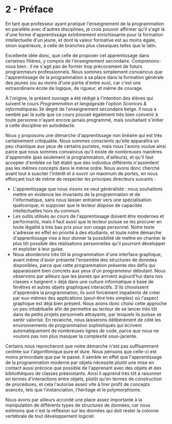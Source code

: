 # 2 - Préface

En tant que professeur ayant pratiqué l'enseignement de la programmation
en parallèle avec d'autres disciplines, je crois pouvoir affirmer qu'il
s'agit là d'une forme d'apprentissage extrêmement enrichissante pour la
formation intellectuelle d'un jeune, et dont la valeur formative est au
moins égale, sinon supérieure, à celle de branches plus classiques
telles que le latin.

Excellente idée donc, que celle de proposer cet apprentissage dans
certaines filières, y compris de l'enseignement secondaire.
Comprenons-nous bien : il ne s'agit pas de former trop précocement de
futurs programmeurs professionnels. Nous sommes simplement convaincus
que l'apprentissage de la programmation a sa place dans la formation générale des jeunes (ou au moins d'une
partie d'entre eux), car c'est une extraordinaire école de logique, de
rigueur, et même de courage.

À l'origine, le présent ouvrage a été
rédigé à l'intention des élèves qui suivent le cours *Programmation et langages*de l'option *Sciences & informatique*au 3e degré de l'enseignement secondaire belge.
Il nous a semblé par la suite que ce cours pouvait également très bien
convenir à toute personne n'ayant encore jamais programmé, mais
souhaitant s'initier à cette discipline en autodidacte. 

Nous y proposons une démarche
d'apprentissage non linéaire qui est très certainement critiquable. Nous
sommes conscients qu'elle apparaîtra un peu chaotique aux yeux de
certains puristes, mais nous l'avons voulue ainsi parce que nous sommes
convaincus qu'il existe de nombreuses manières d'apprendre (pas
seulement la programmation, d'ailleurs), et qu'il faut accepter d'emblée
ce fait établi que des individus différents n'assimilent pas les mêmes
concepts dans le même ordre. Nous avons donc cherché avant tout à
susciter l'intérêt et à ouvrir un maximum de portes, en nous efforçant
tout de même de respecter les principes directeurs suivants :

-   L'apprentissage que nous visons se veut généraliste : nous
    souhaitons mettre en évidence les invariants de la programmation et
    de l'informatique, sans nous laisser entraîner vers une
    spécialisation quelconque, ni supposer que le lecteur dispose de
    capacités intellectuelles hors du commun.
-   Les outils utilisés au cours de l'apprentissage doivent être
    modernes et performants, mais il faut aussi que le lecteur puisse se
    les procurer en toute légalité à très bas prix pour son usage
    personnel. Notre texte s'adresse en effet en priorité à des
    étudiants, et toute notre démarche d'apprentissage vise à leur
    donner la possibilité de mettre en chantier le plus tôt possible des
    réalisations personnelles qu'il pourront développer et exploiter à
    leur guise.
-   Nous aborderons très tôt la
    programmation d'une interface graphique, avant même d'avoir présenté
    l'ensemble des structures de données disponibles, parce que cette
    programmation présente des défis qui apparaissent bien concrets aux
    yeux d'un programmeur débutant. Nous observons par ailleurs que les
    jeunes qui arrivent aujourd'hui dans nos classes « baignent » déjà
    dans une culture informatique à base de fenêtres et autres objets
    graphiques interactifs. S'ils choisissent d'apprendre la
    programmation, ils sont forcément impatients de créer par eux-mêmes
    des applications (peut-être très simples) où l'aspect graphique est
    déjà bien présent. Nous avons donc choisi cette approche un peu
    inhabituelle afin de permettre au lecteur de se lancer très tôt dans
    de petits projets personnels attrayants, par lesquels ils puisse se
    sentir valorisé. En revanche, nous laisserons délibérément de côté
    les environnements de programmation sophistiqués qui écrivent
    automatiquement de nombreuses lignes de code, parce que nous ne
    voulons pas non plus masquer la complexité sous-jacente.

Certains nous reprocheront que notre démarche n'est pas suffisamment
centrée sur l'algorithmique pure et dure. Nous pensons que celle-ci est
moins primordiale que par le passé. Il semble en effet que
l'apprentissage de la programmation moderne par objets nécessite plutôt
une mise en contact aussi précoce que possible de l'apprenant avec des
objets et des bibliothèques de classes préexistants. Ainsi il apprend
très tôt à raisonner en termes d'interactions entre objets, plutôt qu'en
termes de construction de procédures, et cela l'autorise assez vite à
tirer profit de concepts avancés, tels que l'instanciation, l'héritage
et le polymorphisme.

Nous avons par ailleurs accordé une place assez importante à la
manipulation de différents types de structures de données, car nous
estimons que c'est la réflexion sur les données qui doit rester la
colonne vertébrale de tout développement logiciel.

